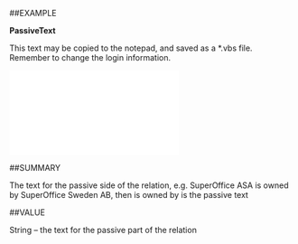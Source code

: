
##EXAMPLE

**PassiveText**

This text may be copied to the notepad, and saved as a *.vbs file. Remember to change the login information.

![](..\..\Examples\vbs\SORelation.PassiveText.vbs.txt)


##SUMMARY

The text for the passive side of the relation, e.g. SuperOffice ASA is owned by SuperOffice Sweden AB, then is owned by is the passive text


##VALUE

String – the text for the passive part of the relation

